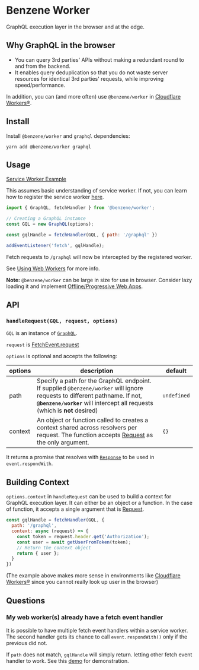 # Benzene Worker

GraphQL execution layer in the browser and at the edge.

## Why GraphQL in the browser

- You can query 3rd parties' APIs without making a redundant round to and from the backend.
- It enables query deduplication so that you do not waste server resources for identical 3rd parties' requests, while improving speed/performance.

In addition, you can (and more often) use `@benzene/worker` in [Cloudflare Workers®](https://workers.cloudflare.com/).

## Install

Install `@benzene/worker` and `graphql` dependencies:

```shell
yarn add @benzene/worker graphql
```

## Usage

[Service Worker Example](https://github.com/hoangvvo/benzene/tree/main/examples/with-service-worker)

This assumes basic understanding of service worker. If not, you can learn how to register the service worker [here](https://developers.google.com/web/fundamentals/primers/service-workers/registration).

```javascript
import { GraphQL, fetchHandler } from '@benzene/worker';

// Creating a GraphQL instance
const GQL = new GraphQL(options);

const gqlHandle = fetchHandler(GQL, { path: '/graphql' })

addEventListener('fetch', gqlHandle);
```

Fetch requests to `/graphql` will now be intercepted by the registered worker.

See [Using Web Workers](https://developer.mozilla.org/en-US/docs/Web/API/Web_Workers_API/Using_web_workers) for more info.

**Note:** `@benzene/worker` can be large in size for use in browser. Consider lazy loading it and implement [Offline/Progressive Web Apps](https://web.dev/progressive-web-apps/).

## API

### `handleRequest(GQL, request, options)`

`GQL` is an instance of [`GraphQL`](../core/).

`request` is [FetchEvent.request](https://developer.mozilla.org/en-US/docs/Web/API/FetchEvent/request)

`options` is optional and accepts the following:

| options | description | default |
|---------|-------------|---------|
| path | Specify a path for the GraphQL endpoint. If supplied `@benzene/worker` will ignore requests to different pathname. If not, **`@benzene/worker`** will intercept all requests (which is **not** desired) | `undefined` |
| context | An object or function called to creates a context shared across resolvers per request. The function accepts [Request](https://developer.mozilla.org/en-US/docs/Web/API/Request) as the only argument. | `{}` |

It returns a promise that resolves with [`Response`](https://developer.mozilla.org/en-US/docs/Web/API/Response) to be used in `event.respondWith`.

## Building Context

`options.context` in `handleRequest` can be used to build a context for GraphQL execution layer. It can either be an object or a function. In the case of function, it accepts a single argument that is [Request](https://developer.mozilla.org/en-US/docs/Web/API/Request).

```js
const gqlHandle = fetchHandler(GQL, {
  path: '/graphql',
  context: async (request) => {
    const token = request.header.get('Authorization');
    const user = await getUserFromToken(token);
    // Return the context object
    return { user };
  }
})
```

(The example above makes more sense in environments like [Cloudflare Workers®](https://workers.cloudflare.com/) since you cannot really look up user in the browser)

## Questions

### My web worker(s) already have a fetch event handler

It is possible to have multiple fetch event handlers within a service worker. The second handler gets its chance to call `event.respondWith()` only if the previous did not. 

If `path` does not match, `gqlHandle` will simply return. letting other fetch event handler to work. See this [demo](https://googlechrome.github.io/samples/service-worker/multiple-handlers/index.html) for demonstration.
